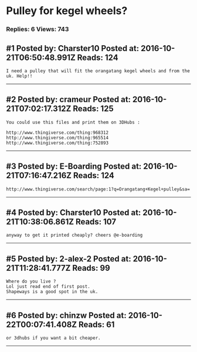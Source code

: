 # Pulley for kegel wheels?

### Replies: 6 Views: 743

## \#1 Posted by: Charster10 Posted at: 2016-10-21T06:50:48.991Z Reads: 124

```
I need a pulley that will fit the orangatang kegel wheels and from the uk. Help!!
```

---
## \#2 Posted by: crameur Posted at: 2016-10-21T07:02:17.312Z Reads: 125

```
You could use this files and print them on 3DHubs : 

http://www.thingiverse.com/thing:968312
http://www.thingiverse.com/thing:965514
http://www.thingiverse.com/thing:752893
```

---
## \#3 Posted by: E-Boarding Posted at: 2016-10-21T07:16:47.216Z Reads: 124

```
http://www.thingiverse.com/search/page:1?q=Orangatang+Kegel+pulley&sa=
```

---
## \#4 Posted by: Charster10 Posted at: 2016-10-21T10:38:06.861Z Reads: 107

```
anyway to get it printed cheaply? cheers @e-boarding
```

---
## \#5 Posted by: 2-alex-2 Posted at: 2016-10-21T11:28:41.777Z Reads: 99

```
Where do you live ?
Lol just read end of first post. 
Shapeways is a good spot in the uk.
```

---
## \#6 Posted by: chinzw Posted at: 2016-10-22T00:07:41.408Z Reads: 61

```
or 3dhubs if you want a bit cheaper.
```

---
